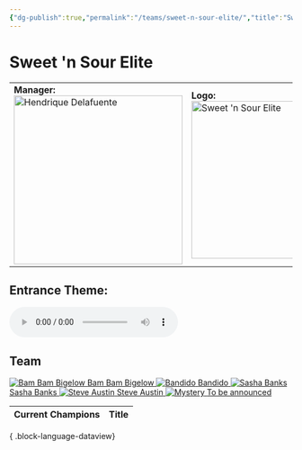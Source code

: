 ```yaml
---
{"dg-publish":true,"permalink":"/teams/sweet-n-sour-elite/","title":"Sweet 'n Sour Elite","noteIcon":""}
---
```



# **Sweet 'n Sour Elite**

<table>
<tr>
<td><b>Manager:</b>
<div><a href="https://cptspaulding1980.github.io/choke-slam-wrestling/manager/hendrique-delafuente/" class="champ-card">
	  <img src="https://github.com/CptSpaulding1980/choke-slam-wrestling/releases/download/images/Hendrique_Delafuente.png" width="300" alt="Hendrique Delafuente"></a>
</div>
</td>
<td><b>Logo:</b>
<img src="https://github.com/CptSpaulding1980/choke-slam-wrestling/releases/download/images//ChokeSlam_SnS.png" width="280" alt="Sweet 'n Sour Elite"></td>
</tr>
</table>

## **Entrance Theme:**
<audio controls>
  <source src="https://github.com/CptSpaulding1980/choke-slam-wrestling/releases/download/audio/Sweet_n_Sour_Elite.mp3" type="audio/mpeg">
</audio>

## **Team**
<div class="championship-grid">
  <a href="https://cptspaulding1980.github.io/choke-slam-wrestling/wrestler/bam-bam-bigelow" class="champ-card">
    <img src="https://github.com/CptSpaulding1980/choke-slam-wrestling/releases/download/images/Bam_Bam_Bigelow.png" alt="Bam Bam Bigelow">
    <span>Bam Bam Bigelow</span>
  </a>
  <a href="https://cptspaulding1980.github.io/choke-slam-wrestling/wrestler/bandido" class="champ-card">
    <img src="https://github.com/CptSpaulding1980/choke-slam-wrestling/releases/download/images/Bandido.png" alt="Bandido">
    <span>Bandido</span>
  </a>
  <a href="https://cptspaulding1980.github.io/choke-slam-wrestling/wrestler/sasha-banks" class="champ-card">
    <img src="https://github.com/CptSpaulding1980/choke-slam-wrestling/releases/download/images/Sasha_Banks.png" alt="Sasha Banks">
    <span>Sasha Banks</span>
  </a>
  <a href="https://cptspaulding1980.github.io/choke-slam-wrestling/wrestler/steve-austin" class="champ-card">
    <img src="https://github.com/CptSpaulding1980/choke-slam-wrestling/releases/download/images/Steve_Austin.png" alt="Steve Austin">
    <span>Steve Austin</span>
  </a>
  <a href="https://cptspaulding1980.github.io/choke-slam-wrestling/wrestler/" class="champ-card">
    <img src="https://github.com/CptSpaulding1980/choke-slam-wrestling/releases/download/images/Mystery.png" alt="Mystery">
    <span>To be announced</span>
  </a>
</div>


| Current Champions | Title |
| ----------------- | ----- |

{ .block-language-dataview}
